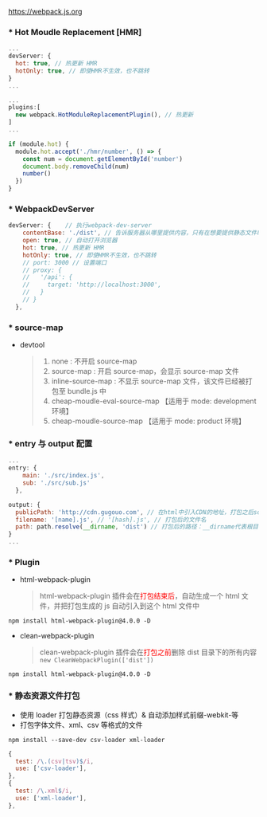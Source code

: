 https://webpack.js.org

### \* Hot Moudle Replacement [HMR]

```javascript
...
devServer: {
  hot: true, // 热更新 HMR
  hotOnly: true, // 即使HMR不生效，也不跳转
}
...

...
plugins:[
  new webpack.HotModuleReplacementPlugin(), // 热更新
]
...
```

```javascript
if (module.hot) {
  module.hot.accept('./hmr/number', () => {
    const num = document.getElementById('number')
    document.body.removeChild(num)
    number()
  })
}
```

### \* WebpackDevServer

```JavaScript
devServer: {    // 执行webpack-dev-server
    contentBase: './dist', // 告诉服务器从哪里提供内容，只有在想要提供静态文件时才需要
    open: true, // 自动打开浏览器
    hot: true, // 热更新 HMR
    hotOnly: true, // 即使HMR不生效，也不跳转
    // port: 3000 // 设置端口
    // proxy: {
    //   '/api': {
    //     target: 'http://localhost:3000',
    //   }
    // }
  },
```

### \* source-map

- devtool
  > 1. none : 不开启 source-map
  > 2. source-map : 开启 source-map，会显示 source-map 文件
  > 3. inline-source-map : 不显示 source-map 文件，该文件已经被打包至 bundle.js 中
  > 4. cheap-moudle-eval-source-map 【适用于 mode: development 环境】
  > 5. cheap-moudle-source-map 【适用于 mode: product 环境】

### \* entry 与 output 配置

```javascript
...
entry: {
    main: './src/index.js',
    sub: './src/sub.js'
  },

output: {
  publicPath: 'http://cdn.gugouo.com', // 在html中引入CDN的地址，打包之后script会自动拼接上该地址
  filename: '[name].js', // '[hash].js', // 打包后的文件名
  path: path.resolve(__dirname, 'dist') // 打包后的路径：__dirname代表根目录
}
...
```

### \* Plugin

- html-webpack-plugin
  > html-webpack-plugin 插件会在<font color="red">打包结束后</font>，自动生成一个 html 文件，并把打包生成的 js 自动引入到这个 html 文件中

```npm
npm install html-webpack-plugin@4.0.0 -D
```

- clean-webpack-plugin
  > clean-webpack-plugin 插件会在<font color="red">打包之前</font>删除 dist 目录下的所有内容
  > `new CleanWebpackPlugin(['dist'])`

```npm
npm install html-webpack-plugin@4.0.0 -D
```

### \* 静态资源文件打包

- 使用 loader 打包静态资源（css 样式）& 自动添加样式前缀-webkit-等
- 打包字体文件、xml、csv 等格式的文件

```npm
npm install --save-dev csv-loader xml-loader
```

```javascript
{
  test: /\.(csv|tsv)$/i,
  use: ['csv-loader'],
},
{
  test: /\.xml$/i,
  use: ['xml-loader'],
},
```
